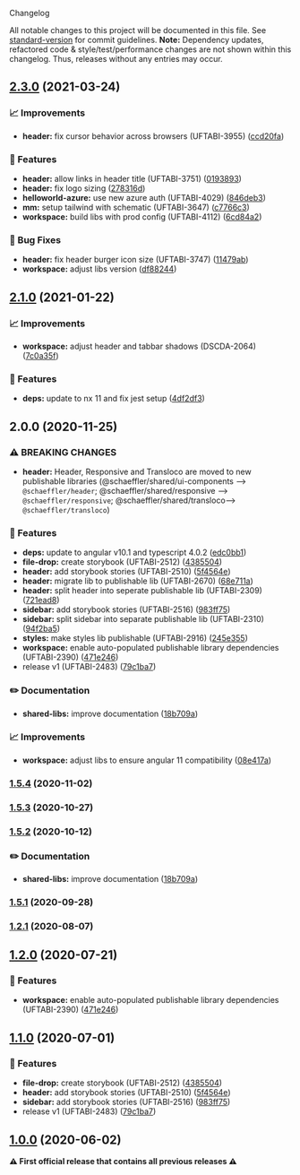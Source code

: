  Changelog

All notable changes to this project will be documented in this file. See [standard-version](https://github.com/conventional-changelog/standard-version) for commit guidelines.
**Note:** Dependency updates, refactored code & style/test/performance changes are not shown within this changelog. Thus, releases without any entries may occur.

## [2.3.0](///compare/header-v2.3.0...header-v2.1.0) (2021-03-24)


### 📈 Improvements

* **header:** fix cursor behavior across browsers (UFTABI-3955) ([ccd20fa](///commit/ccd20fa064407f9615417762cb1bfa68a42ecde4))


### 🎸 Features

* **header:** allow links in header title  (UFTABI-3751) ([0193893](///commit/0193893576f6d63d89b5763d2e0414d58f32a467))
* **header:** fix logo sizing ([278316d](///commit/278316dce43d2b62c551239deb1c90a5cf424cd2))
* **helloworld-azure:** use new azure auth (UFTABI-4029) ([846deb3](///commit/846deb3eb15078fb3eaa9aba74dcee23af157244))
* **mm:** setup tailwind with schematic (UFTABI-3647) ([c7766c3](///commit/c7766c37d22de27da23c173dda495b8e008ce3c9))
* **workspace:** build libs with prod config (UFTABI-4112) ([6cd84a2](///commit/6cd84a2b3f3b5fe695d93c28e6cf5eb69bf6c205))


### 🐛 Bug Fixes

* **header:** fix header burger icon size (UFTABI-3747) ([11479ab](///commit/11479ab2286934283a504d6f7647064ab55a77cf))
* **workspace:** adjust libs version ([df88244](///commit/df88244a1a49ef9d4eef59a2e6b2e5cd5e2de976))

## [2.1.0](///compare/header-v2.1.0...header-v2.0.0) (2021-01-22)


### 📈 Improvements

* **workspace:** adjust header and tabbar shadows (DSCDA-2064) ([7c0a35f](///commit/7c0a35f0d93ba631cfe4c8dfa2515964b4f9f621))


### 🎸 Features

* **deps:** update to nx 11 and fix jest setup ([4df2df3](///commit/4df2df38f8a3fa29abae9b9f736e7d237344541b))

## 2.0.0 (2020-11-25)


### ⚠ BREAKING CHANGES

* **header:** Header, Responsive and Transloco are moved to new publishable libraries (@schaeffler/shared/ui-components --> `@schaeffler/header`; @schaeffler/shared/responsive --> `@schaeffler/responsive`; @schaeffler/shared/transloco--> `@schaeffler/transloco`)

### 🎸 Features

* **deps:** update to angular v10.1 and typescript 4.0.2 ([edc0bb1](///commit/edc0bb1d32af1b0b585de3f79bc96eaf393c240e))
* **file-drop:** create storybook (UFTABI-2512) ([4385504](///commit/4385504e3d79f4145b3d1831fe5d01297b19c4c1))
* **header:** add storybook stories (UFTABI-2510) ([5f4564e](///commit/5f4564e57b5a18d9bdde9a8a7e72949bfc100def))
* **header:** migrate lib to publishable lib (UFTABI-2670) ([68e711a](///commit/68e711afe8b69a2c216031c527b9e84b5c551c22))
* **header:** split header into seperate publishable lib (UFTABI-2309) ([721ead8](///commit/721ead8681c9ce017e6ff939911dc31d449831f7))
* **sidebar:** add storybook stories (UFTABI-2516) ([983ff75](///commit/983ff7543a52c564b3b60c5d02f2b438a3a19fa1))
* **sidebar:** split sidebar into separate publishable lib (UFTABI-2310) ([94f2ba5](///commit/94f2ba5421d4d12af18cb0efe25fe52fbd6893c0))
* **styles:** make styles lib publishable (UFTABI-2916) ([245e355](///commit/245e355c6de4dafff18bdf03301074adb41669c3))
* **workspace:** enable auto-populated publishable library dependencies (UFTABI-2390) ([471e246](///commit/471e246144837957500060590020b380a0940c39))
* release v1 (UFTABI-2483) ([79c1ba7](///commit/79c1ba7c6c1af8ccd909083d91fffbe0ae017ebb))


### ✏️ Documentation

* **shared-libs:** improve documentation ([18b709a](///commit/18b709a184a4ff7c2c342620bfec4a297831ae6e))


### 📈 Improvements

* **workspace:** adjust libs to ensure angular 11 compatibility ([08e417a](///commit/08e417a2e3a8c2404681863ff6466216e9ba80c6))

### [1.5.4](///compare/v1.9.0...v1.5.4) (2020-11-02)

### [1.5.3](https://gitlab.schaeffler.com/frontend-schaeffler/schaeffler-frontend/compare/v1.9.0...v1.5.3) (2020-10-27)

### [1.5.2](///compare/v1.7.0...v1.5.2) (2020-10-12)


### ✏️ Documentation

* **shared-libs:** improve documentation ([18b709a](///commit/18b709a184a4ff7c2c342620bfec4a297831ae6e))

### [1.5.1](///compare/v1.6.0...v1.5.1) (2020-09-28)

### [1.2.1](///compare/v1.2.0...v1.2.1) (2020-08-07)

## [1.2.0](///compare/v1.1.0...v1.2.0) (2020-07-21)


### 🎸 Features

* **workspace:** enable auto-populated publishable library dependencies (UFTABI-2390) ([471e246](///commit/471e246144837957500060590020b380a0940c39))

## [1.1.0](///compare/v0.5.0...v1.1.0) (2020-07-01)


### 🎸 Features

* **file-drop:** create storybook (UFTABI-2512) ([4385504](///commit/4385504e3d79f4145b3d1831fe5d01297b19c4c1))
* **header:** add storybook stories (UFTABI-2510) ([5f4564e](///commit/5f4564e57b5a18d9bdde9a8a7e72949bfc100def))
* **sidebar:** add storybook stories (UFTABI-2516) ([983ff75](///commit/983ff7543a52c564b3b60c5d02f2b438a3a19fa1))
* release v1 (UFTABI-2483) ([79c1ba7](///commit/79c1ba7c6c1af8ccd909083d91fffbe0ae017ebb))

## [1.0.0](///compare/v0.5.0...v1.0.0) (2020-06-02)

**⚠ First official release that contains all previous releases ⚠**